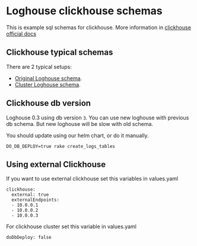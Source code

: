 # Loghouse clickhouse schemas

This is example sql schemas for clickhouse. More information in [clickhouse official docs](https://clickhouse.yandex/docs/en/)

## Clickhouse typical schemas

There are 2 typical setups:
* [Original Loghouse schema](original/README.md).
* [Cluster Loghouse schema](cluster/README.md).

## Clickhouse db version

Loghouse 0.3 using db version `3`. You can use new loghouse with previous db schema.
But new loghouse will be slow with old schema.

You should update using our helm chart, or do it manually.
```
DO_DB_DEPLOY=true rake create_logs_tables
``` 

## Using external Clickhouse

If you want to use external clickhouse set this variables in values.yaml
```
clickhouse:
  external: true
  externalEndpoints:
  - 10.0.0.1
  - 10.0.0.2
  - 10.0.0.3
```

For clickhouse cluster set this variable in values.yaml
```
doDbDeploy: false
```
